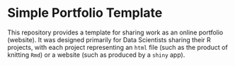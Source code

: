 # Simple Portfolio Template

This repository provides a template for sharing work as an online portfolio (website).
It was designed primarily for Data Scientists sharing their R projects,
with each project representing an `html` file (such as the product of knitting `Rmd`)
or a website (such as produced by a `shiny` app).

